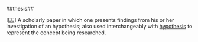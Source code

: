 ##thesis##

\[[EE](SOURCES.md#EE)\]  A scholarly paper in which one presents findings from his or her investigation of an hypothesis; also used interchangeably with [hypothesis](hypothesis.md) to represent the concept being researched.
